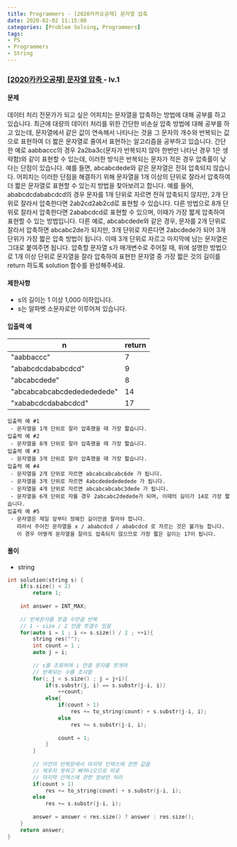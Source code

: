 ```yaml
---
title: Programmers - [2020카카오공채] 문자열 압축
date: 2020-02-02 11:15:00
categories: [Problem Solving, Programmers]
tags:
- PS
- Programmers
- String
---
```


### [ [2020카카오공채] 문자열 압축 ](https://programmers.co.kr/learn/courses/30/lessons/60057#) - lv.1

#### 문제

데이터 처리 전문가가 되고 싶은 어피치는 문자열을 압축하는 방법에 대해 공부를 하고 있습니다. 최근에 대량의 데이터 처리를 위한 간단한 비손실 압축 방법에 대해 공부를 하고 있는데, 문자열에서 같은 값이 연속해서 나타나는 것을 그 문자의 개수와 반복되는 값으로 표현하여 더 짧은 문자열로 줄여서 표현하는 알고리즘을 공부하고 있습니다.
간단한 예로 aabbaccc의 경우 2a2ba3c(문자가 반복되지 않아 한번만 나타난 경우 1은 생략함)와 같이 표현할 수 있는데, 이러한 방식은 반복되는 문자가 적은 경우 압축률이 낮다는 단점이 있습니다. 예를 들면, abcabcdede와 같은 문자열은 전혀 압축되지 않습니다. 어피치는 이러한 단점을 해결하기 위해 문자열을 1개 이상의 단위로 잘라서 압축하여 더 짧은 문자열로 표현할 수 있는지 방법을 찾아보려고 합니다.
예를 들어, ababcdcdababcdcd의 경우 문자를 1개 단위로 자르면 전혀 압축되지 않지만, 2개 단위로 잘라서 압축한다면 2ab2cd2ab2cd로 표현할 수 있습니다. 다른 방법으로 8개 단위로 잘라서 압축한다면 2ababcdcd로 표현할 수 있으며, 이때가 가장 짧게 압축하여 표현할 수 있는 방법입니다.
다른 예로, abcabcdede와 같은 경우, 문자를 2개 단위로 잘라서 압축하면 abcabc2de가 되지만, 3개 단위로 자른다면 2abcdede가 되어 3개 단위가 가장 짧은 압축 방법이 됩니다. 이때 3개 단위로 자르고 마지막에 남는 문자열은 그대로 붙여주면 됩니다.
압축할 문자열 s가 매개변수로 주어질 때, 위에 설명한 방법으로 1개 이상 단위로 문자열을 잘라 압축하여 표현한 문자열 중 가장 짧은 것의 길이를 return 하도록 solution 함수를 완성해주세요.

#### 제한사항
  - s의 길이는 1 이상 1,000 이하입니다.
  - s는 알파벳 소문자로만 이루어져 있습니다.

#### 입출력 예

| n | return |
|  -- |  -- |
| "aabbaccc" | 7 |
| "ababcdcdababcdcd" | 9 |
| "abcabcdede" | 8 |
| "abcabcabcabcdededededede" | 14 |
| "xababcdcdababcdcd" | 17 |

```
입출력 예 #1
 - 문자열을 1개 단위로 잘라 압축했을 때 가장 짧습니다.
입출력 예 #2
 - 문자열을 8개 단위로 잘라 압축했을 때 가장 짧습니다.
입출력 예 #3
 - 문자열을 3개 단위로 잘라 압축했을 때 가장 짧습니다.
입출력 예 #4
 - 문자열을 2개 단위로 자르면 abcabcabcabc6de 가 됩니다.
 - 문자열을 3개 단위로 자르면 4abcdededededede 가 됩니다.
 - 문자열을 4개 단위로 자르면 abcabcabcabc3dede 가 됩니다.
 - 문자열을 6개 단위로 자를 경우 2abcabc2dedede가 되며, 이때의 길이가 14로 가장 짧습니다.
입출력 예 #5
 - 문자열은 제일 앞부터 정해진 길이만큼 잘라야 합니다.
   따라서 주어진 문자열을 x / ababcdcd / ababcdcd 로 자르는 것은 불가능 합니다.
   이 경우 어떻게 문자열을 잘라도 압축되지 않으므로 가장 짧은 길이는 17이 됩니다.
```

#### 풀이
  - string

```cpp
int solution(string s) {
    if(s.size() < 2)
        return 1;
    
    int answer = INT_MAX;
    
    // 반복문자를 쪼갤 수만큼 반복
    // 1 ~ size / 2 만큼 쪼갤수 있음
    for(auto i = 1 ; i <= s.size() / 2 ; ++i){
        string res("");
        int count = 1 ;
        auto j = i;
        
        // s를 조회하며 i 만큼 문자를 쪼개며 
        // 반복되는 수를 조사함
        for(; j < s.size() ; j = j+i){
            if(s.substr(j, i) == s.substr(j-i, i))
                ++count;
            else{
                if(count > 1)
                    res += to_string(count) + s.substr(j-i, i);
                else
                    res += s.substr(j-i, i);
                
                count = 1;
            }
        }
        
        // 이전의 반복문에서 마지막 인덱스에 관한 값을
        // 채우지 못하고 빠져나오므로 따로
        // 마지막 인덱스에 관한 정보만 처리
        if(count > 1)
            res += to_string(count) + s.substr(j-i, i);
        else
            res += s.substr(j-i, i);
                
        answer = answer < res.size() ? answer : res.size();
    }
    return answer;
}
```